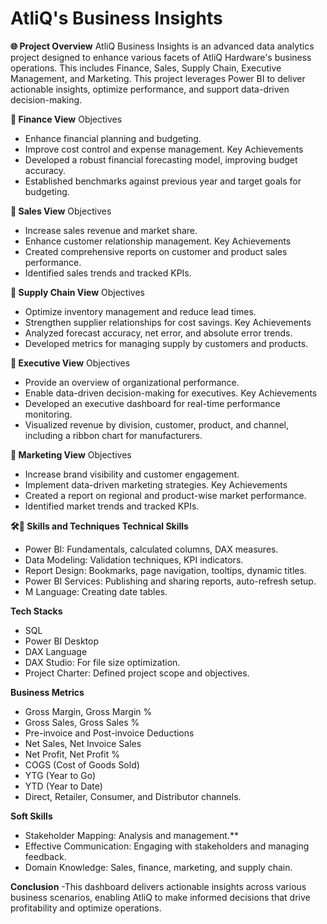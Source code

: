 # AtliQ's Business Insights

**🌐 Project Overview**
AtliQ Business Insights is an advanced data analytics project designed to enhance various facets of AtliQ Hardware's business operations. This includes Finance, Sales, Supply Chain, Executive Management, and Marketing. This project leverages Power BI to deliver actionable insights, optimize performance, and support data-driven decision-making.

**🔶 Finance View**
Objectives
* Enhance financial planning and budgeting.
* Improve cost control and expense management.
Key Achievements
* Developed a robust financial forecasting model, improving budget accuracy.
* Established benchmarks against previous year and target goals for budgeting.

**🔶 Sales View**
Objectives
* Increase sales revenue and market share.
* Enhance customer relationship management.
Key Achievements
* Created comprehensive reports on customer and product sales performance.
* Identified sales trends and tracked KPIs.

**🔶 Supply Chain View**
Objectives
* Optimize inventory management and reduce lead times.
* Strengthen supplier relationships for cost savings.
Key Achievements
* Analyzed forecast accuracy, net error, and absolute error trends.
* Developed metrics for managing supply by customers and products.

**🔶 Executive View**
Objectives
* Provide an overview of organizational performance.
* Enable data-driven decision-making for executives.
Key Achievements
* Developed an executive dashboard for real-time performance monitoring.
* Visualized revenue by division, customer, product, and channel, including a ribbon chart for manufacturers.

**🔶 Marketing View**
Objectives
* Increase brand visibility and customer engagement.
* Implement data-driven marketing strategies.
Key Achievements
* Created a report on regional and product-wise market performance.
* Identified market trends and tracked KPIs.

**🛠🔶 Skills and Techniques**
**Technical Skills**

* Power BI: Fundamentals, calculated columns, DAX measures.
* Data Modeling: Validation techniques, KPI indicators.
* Report Design: Bookmarks, page navigation, tooltips, dynamic titles.
* Power BI Services: Publishing and sharing reports, auto-refresh setup.
* M Language: Creating date tables.

**Tech Stacks**

* SQL
* Power BI Desktop
* DAX Language
* DAX Studio: For file size optimization.
* Project Charter: Defined project scope and objectives.

**Business Metrics**

* Gross Margin, Gross Margin %
* Gross Sales, Gross Sales %
* Pre-invoice and Post-invoice Deductions
* Net Sales, Net Invoice Sales
* Net Profit, Net Profit %
* COGS (Cost of Goods Sold)
* YTG (Year to Go)
* YTD (Year to Date)
* Direct, Retailer, Consumer, and Distributor channels.

**Soft Skills**

* Stakeholder Mapping: Analysis and management.**
* Effective Communication: Engaging with stakeholders and managing feedback.
* Domain Knowledge: Sales, finance, marketing, and supply chain.

**Conclusion** -This dashboard delivers actionable insights across various business scenarios, enabling AtliQ to make informed decisions that drive profitability and optimize operations.
